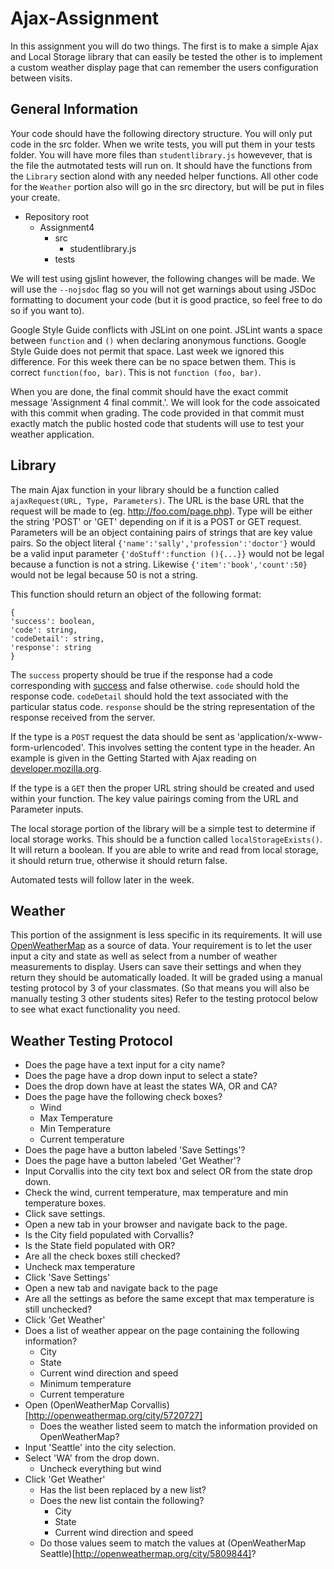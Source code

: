 Ajax-Assignment
===============
In this assignment you will do two things. The first is to make a simple Ajax and Local Storage library that can easily be tested the other is to implement a custom weather display page that can remember the users configuration between visits.

General Information
-------------------

Your code should have the following directory structure. You will only put code in the src folder. When we write tests, you will put them in your tests folder. You will have more files than `studentlibrary.js` howevever, that is the file the autmotated tests will run on. It should have the functions from the `Library` section alond with any needed helper functions. All other code for the `Weather` portion also will go in the src directory, but will be put in files your create.

- Repository root
  - Assignment4
    - src
      - studentlibrary.js
    - tests

We will test using gjslint however, the following changes will be made. We will use the `--nojsdoc` flag so you will not get warnings about using JSDoc formatting to document your code (but it is good practice, so feel free to do so if you want to).

Google Style Guide conflicts with JSLint on one point. JSLint wants a space between `function` and `()` when declaring anonymous functions. Google Style Guide does not permit that space. Last week we ignored this difference. For this week there can be no space betwen them. This is correct `function(foo, bar)`. This is not `function (foo, bar)`.

When you are done, the final commit should have the exact commit message 'Assignment 4 final commit.'. We will look for the code assoicated with this commit when grading. The code provided in that commit must exactly match the public hosted code that students will use to test your weather application.

Library
-------
The main Ajax function in your library should be a function called `ajaxRequest(URL, Type, Parameters)`. The URL is the base URL that the request will be made to (eg. http://foo.com/page.php). Type will be either the string 'POST' or 'GET' depending on if it is a POST or GET request. Parameters will be an object containing pairs of strings that are key value pairs. So the object literal `{'name':'sally','profession':'doctor'}` would be a valid input parameter `{'doStuff':function (){...}}` would not be legal because a function is not a string. Likewise `{'item':'book','count':50}` would not be legal because 50 is not a string.

This function should return an object of the following format:
```
{
'success': boolean,
'code': string,
'codeDetail': string,
'response': string
}
```
The `success` property should be true if the response had a code corresponding with [success](http://en.wikipedia.org/wiki/List_of_HTTP_status_codes#2xx_Success) and false otherwise. `code` should hold the response code. `codeDetail` should hold the text associated with the particular status code. `response` should be the string representation of the response received from the server.

If the type is a `POST` request the data should be sent as 'application/x-www-form-urlencoded'. This involves setting the content type in the header. An example is given in the Getting Started with Ajax reading on [developer.mozilla.org](https://developer.mozilla.org/en-US/docs/AJAX/Getting_Started#Step_5_.E2.80.93_Working_with_data).

If the type is a `GET` then the proper URL string should be created and used within your function. The key value pairings coming from the URL and Parameter inputs.

The local storage portion of the library will be a simple test to determine if local storage works. This should be a function called `localStorageExists()`. It will return a boolean. If you are able to write and read from local storage, it should return true, otherwise it should return false.

Automated tests will follow later in the week.

Weather
-------
This portion of the assignment is less specific in its requirements. It will use [OpenWeatherMap](http://openweathermap.org/api) as a source of data. Your requirement is to let the user input a city and state as well as select from a number of weather measurements to display. Users can save their settings and when they return they should be automatically loaded. It will be graded using a manual testing protocol by 3 of your classmates. (So that means you will also be manually testing 3 other students sites) Refer to the testing protocol below to see what exact functionality you need.

Weather Testing Protocol
------------------------
- Does the page have a text input for a city name?
- Does the page have a drop down input to select a state?
- Does the drop down have at least the states WA, OR and CA?
- Does the page have the following check boxes?
  - Wind
  - Max Temperature
  - Min Temperature
  - Current temperature
- Does the page have a button labeled 'Save Settings'?
- Does the page have a button labeled 'Get Weather'?
- Input Corvallis into the city text box and select OR from the state drop down.
- Check the wind, current temperature, max temperature and min temperature boxes.
- Click save settings.
- Open a new tab in your browser and navigate back to the page.
- Is the City field populated with Corvallis?
- Is the State field populated with OR?
- Are all the check boxes still checked?
- Uncheck max temperature
- Click 'Save Settings'
- Open a new tab and navigate back to the page
- Are all the settings as before the same except that max temperature is still unchecked?
- Click 'Get Weather'
- Does a list of weather appear on the page containing the following information?
  - City
  - State
  - Current wind direction and speed
  - Minimum temperature
  - Current temperature
- Open (OpenWeatherMap Corvallis)[http://openweathermap.org/city/5720727]
  - Does the weather listed seem to match the information provided on OpenWeatherMap?
- Input 'Seattle' into the city selection.
- Select 'WA' from the drop down.
  - Uncheck everything but wind
- Click 'Get Weather'
  - Has the list been replaced by a new list?
  - Does the new list contain the following?
    - City
    - State
    - Current wind direction and speed
  - Do those values seem to match the values at (OpenWeatherMap Seattle)[http://openweathermap.org/city/5809844]?
